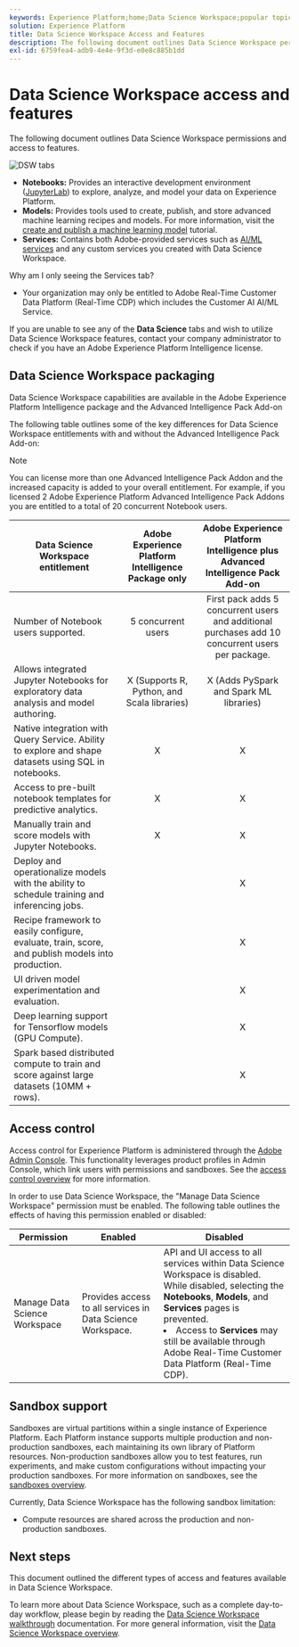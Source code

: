 ```yaml
---
keywords: Experience Platform;home;Data Science Workspace;popular topics;access control;sandbox;intelligence pack;dsw features;dsw access;Adobe Experience Platform Intelligence;intelligence;aep intelligence package
solution: Experience Platform
title: Data Science Workspace Access and Features
description: The following document outlines Data Science Workspace permissions and access to features.
exl-id: 6759fea4-adb9-4e4e-9f3d-e0e8c885b1dd
---
```

# Data Science Workspace access and features

The following document outlines Data Science Workspace permissions and access to features. 

![DSW tabs](./images/access/platform-tabs.png)

- **Notebooks:** Provides an interactive development environment ([JupyterLab](./jupyterlab/overview.md)) to explore, analyze, and model your data on Experience Platform.
- **Models:** Provides tools used to create, publish, and store advanced machine learning recipes and models. For more information, visit the [create and publish a machine learning model](./models-recipes/create-publish-model.md) tutorial.
- **Services:** Contains both Adobe-provided services such as [AI/ML services](../intelligent-services/home.md) and any custom services you created with Data Science Workspace.

Why am I only seeing the Services tab?

- Your organization may only be entitled to Adobe Real-Time Customer Data Platform (Real-Time CDP) which includes the Customer AI AI/ML Service.

If you are unable to see any of the **Data Science** tabs and wish to utilize Data Science Workspace features, contact your company administrator to check if you have an Adobe Experience Platform Intelligence license.

## Data Science Workspace packaging

Data Science Workspace capabilities are available in the Adobe Experience Platform Intelligence package and the Advanced Intelligence Pack Add-on

The following table outlines some of the key differences for Data Science Workspace entitlements with and without the Advanced Intelligence Pack Add-on:

>[!NOTE]
>
>You can license more than one Advanced Intelligence Pack Addon and the increased capacity is added to your overall entitlement. For example, if you licensed 2 Adobe Experience Platform Advanced Intelligence Pack Addons you are entitled to a total of 20 concurrent Notebook users.

| Data Science Workspace entitlement| Adobe Experience Platform Intelligence Package only | Adobe Experience Platform Intelligence plus Advanced Intelligence Pack Add-on |
| --- | :---: | :---: |
| Number of Notebook users supported. | 5 concurrent users | First pack adds 5 concurrent users and additional purchases add 10 concurrent users per package. |
| Allows integrated Jupyter Notebooks for exploratory data analysis and model authoring. | X (Supports R, Python, and Scala libraries) | X (Adds PySpark and Spark ML libraries)  |
| Native integration with Query Service. Ability to explore and shape datasets using SQL in notebooks. | X | X |
| Access to pre-built notebook templates for predictive analytics. | X | X |
| Manually train and score models with Jupyter Notebooks. | X | X |
| Deploy and operationalize models with the ability to schedule training and inferencing jobs. | | X |
| Recipe framework to easily configure, evaluate, train, score, and publish models into production. |  | X |
| UI driven model experimentation and evaluation. | | X |
| Deep learning support for Tensorflow models (GPU Compute). | | X |
| Spark based distributed compute to train and score against large datasets (10MM + rows). | | X |

## Access control

Access control for Experience Platform is administered through the [Adobe Admin Console](https://adminconsole.adobe.com). This functionality leverages product profiles in Admin Console, which link users with permissions and sandboxes. See the [access control overview](../access-control/home.md) for more information.

In order to use Data Science Workspace, the "Manage Data Science Workspace" permission must be enabled. The following table outlines the effects of having this permission enabled or disabled:

| Permission | Enabled | Disabled |
|---|---|---|
| Manage Data Science Workspace | Provides access to all services in Data Science Workspace. | API and UI access to all services within Data Science Workspace is disabled. While disabled, selecting the **Notebooks**, **Models**, and **Services** pages is prevented. <li>Access to **Services** may still be available through Adobe Real-Time Customer Data Platform (Real-Time CDP).</li> |

## Sandbox support

Sandboxes are virtual partitions within a single instance of Experience Platform. Each Platform instance supports multiple production and non-production sandboxes, each maintaining its own library of Platform resources. Non-production sandboxes allow you to test features, run experiments, and make custom configurations without impacting your production sandboxes. For more information on sandboxes, see the [sandboxes overview](../sandboxes/home.md).

Currently, Data Science Workspace has the following sandbox limitation:

- Compute resources are shared across the production and non-production sandboxes.

## Next steps

This document outlined the different types of access and features available in Data Science Workspace.

To learn more about Data Science Workspace, such as a complete day-to-day workflow, please begin by reading the [Data Science Workspace walkthrough](./walkthrough.md) documentation. For more general information, visit the [Data Science Workspace overview](./home.md).
